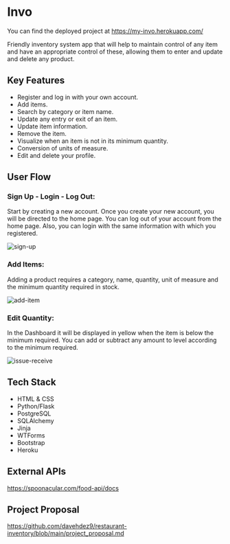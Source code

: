 # Invo

You can find the deployed project at https://my-invo.herokuapp.com/

Friendly inventory system app that will help to maintain control of any item and have an appropriate control of these, allowing them to enter and update and delete any product.

## Key Features

- Register and log in with your own account.
- Add items.
- Search by category or item name.
- Update any entry or exit of an item.
- Update item information.
- Remove the item.
- Visualize when an item is not in its minimum quantity.
- Conversion of units of measure.
- Edit and delete your profile.

## User Flow 

### Sign Up - Login - Log Out:
Start by creating a new account. Once you create your new account, you will be directed to the home page. You can log out of your account from the home page. Also, you can login with the same information with which you registered.

![sign-up](static/gifs/signup.gif)

### Add Items:
Adding a product requires a category, name, quantity, unit of measure and the minimum quantity required in stock.

![add-item](static/gifs/add-item.gif)
### Edit Quantity:
In the Dashboard it will be displayed in yellow when the item is below the minimum required. You can add or subtract any amount to level according to the minimum required.

![issue-receive](static/gifs/issue-receive.gif)


## Tech Stack

- HTML & CSS
- Python/Flask
- PostgreSQL
- SQLAlchemy
- Jinja
- WTForms
- Bootstrap
- Heroku
## External APIs
https://spoonacular.com/food-api/docs

## Project Proposal
https://github.com/davehdez9/restaurant-inventory/blob/main/project_proposal.md
